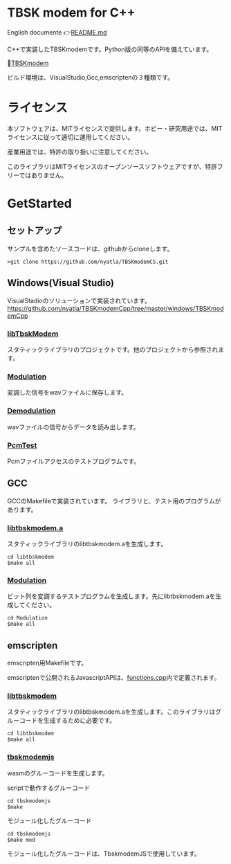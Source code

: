 # TBSK modem for C++


English documente 👉[README.md](README.md)


C++で実装したTBSKmodemです。Python版の同等のAPIを備えています。

🐓[TBSKmodem](https://github.com/nyatla/TBSKmodem)


ビルド環境は、VisualStudio,Gcc,emscriptenの３種類です。



# ライセンス

本ソフトウェアは、MITライセンスで提供します。ホビー・研究用途では、MITライセンスに従って適切に運用してください。

産業用途では、特許の取り扱いに注意してください。

このライブラリはMITライセンスのオープンソースソフトウェアですが、特許フリーではありません。



# GetStarted

## セットアップ
サンプルを含めたソースコードは、githubからcloneします。

```
>git clone https://github.com/nyatla/TBSKmodemCS.git
```


## Windows(Visual Studio)

VisualStadioのソリューションで実装されています。
https://github.com/nyatla/TBSKmodemCpp/tree/master/windows/TBSKmodemCpp

### [libTbskModem](https://github.com/nyatla/TBSKmodemCpp/tree/master/windows/TBSKmodemCpp/libTbskModem)
スタティックライブラリのプロジェクトです。他のプロジェクトから参照されます。

### [Modulation](https://github.com/nyatla/TBSKmodemCpp/tree/master/windows/TBSKmodemCpp/Modulation)
変調した信号をwavファイルに保存します。

### [Demodulation](https://github.com/nyatla/TBSKmodemCpp/tree/master/windows/TBSKmodemCpp/Demodulation)
wavファイルの信号からデータを読み出します。

### [PcmTest](https://github.com/nyatla/TBSKmodemCpp/tree/master/windows/TBSKmodemCpp/PcmTest)
Pcmファイルアクセスのテストプログラムです。



## GCC

GCCのMakefileで実装されています。
ライブラリと、テスト用のプログラムがあります。


### [libtbskmodem.a](https://github.com/nyatla/TBSKmodemCpp/tree/master/linux/libtbskmodem)
スタティックライブラリのlibtbskmodem.aを生成します。
```
cd libtbskmodem
$make all
```
### [Modulation](https://github.com/nyatla/TBSKmodemCpp/tree/master/linux/Modulation)
ビット列を変調するテストプログラムを生成します。先にlibtbskmodem.aを生成してください。
```
cd Modulation
$make all
```


## emscripten

emscripten用Makefileです。

emscriptenで公開されるJavascriptAPIは、[functions.cpp](https://github.com/nyatla/TBSKmodemCpp/blob/master/emscripten/tbskmodemjs/src/functions.cpp)内で定義されます。


### [libtbskmodem](https://github.com/nyatla/TBSKmodemCpp/tree/master/emscripten/libtbskmodem)
スタティックライブラリのlibtbskmodem.aを生成します。このライブラリはグルーコードを生成するために必要です。

```
cd libtbskmodem
$make all
```

### [tbskmodemjs](https://github.com/nyatla/TBSKmodemCpp/tree/master/emscripten/tbskmodemjs)
wasmのグルーコードを生成します。

scriptで動作するグルーコード
```
cd tbskmodemjs
$make
```


モジュール化したグルーコード
```
cd tbskmodemjs
$make mod

```

モジュール化したグルーコードは、TbskmodemJSで使用しています。


